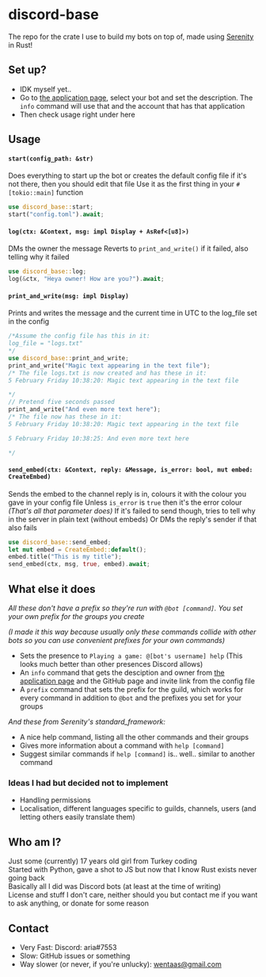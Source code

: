 # discord-base
The repo for the crate I use to build my bots on top of, made using [Serenity](https://github.com/serenity-rs/serenity) in Rust!  

## Set up?
- IDK myself yet..
- Go to [the application page](https://discord.com/developers/applications), select your bot and set the description. The `info` command will use that and the account that has that application
- Then check usage right under here

## Usage
#### `start(config_path: &str)`
Does everything to start up the bot
or creates the default config file if it's not there, then you should edit that file
Use it as the first thing in your `#[tokio::main]` function
```rust
use discord_base::start;
start("config.toml").await;
```
#### `log(ctx: &Context, msg: impl Display + AsRef<[u8]>)`
DMs the owner the message
Reverts to `print_and_write()` if it failed, also telling why it failed
```rust
use discord_base::log;
log(&ctx, "Heya owner! How are you?").await;
```
#### `print_and_write(msg: impl Display)`
Prints and writes the message and the current time in UTC to the log_file set in the config
```rust
/*Assume the config file has this in it:
log_file = "logs.txt"
*/
use discord_base::print_and_write;
print_and_write("Magic text appearing in the text file");
/* The file logs.txt is now created and has these in it:
5 February Friday 10:38:20: Magic text appearing in the text file

*/
// Pretend five seconds passed
print_and_write("And even more text here");
/* The file now has these in it:
5 February Friday 10:38:20: Magic text appearing in the text file

5 February Friday 10:38:25: And even more text here

*/
```
#### `send_embed(ctx: &Context, reply: &Message, is_error: bool, mut embed: CreateEmbed)`
Sends the embed to the channel reply is in, colours it with the colour you gave in your config file
Unless `is_error` is `true` then it's the error colour *(That's all that parameter does)*
If it's failed to send though, tries to tell why in the server in plain text (without embeds)
Or DMs the reply's sender if that also fails
```rust
use discord_base::send_embed;
let mut embed = CreateEmbed::default();
embed.title("This is my title");
send_embed(ctx, msg, true, embed).await;
```

## What else it does
*All these don't have a prefix so they're run with `@bot [command]`. You set your own prefix for the groups you create*  

*(I made it this way because usually only these commands collide with other bots so you can use convenient prefixes for your own commands)*
- Sets the presence to `Playing a game: @[bot's username] help` (This looks much better than other presences Discord allows)
- An `info` command that gets the desciption and owner from [the application page](https://discord.com/developers/applications) and the GitHub page and invite link from the config file
- A `prefix` command that sets the prefix for the guild, which works for every command in addition to `@bot` and the prefixes you set for your groups

*And these from Serenity's standard_framework:*
- A nice help command, listing all the other commands and their groups
- Gives more information about a command with `help [command]`
- Suggest similar commands if `help [command]` is.. well.. similar to another command

### Ideas I had but decided not to implement
- Handling permissions
- Localisation, different languages specific to guilds, channels, users (and letting others easily translate them)

## Who am I?
Just some (currently) 17 years old girl from Turkey coding  
Started with Python, gave a shot to JS but now that I know Rust exists never going back  
Basically all I did was Discord bots (at least at the time of writing)  
License and stuff I don't care, neither should you but contact me if you want to ask anything, or donate for some reason

## Contact
- Very Fast: Discord: aria#7553
- Slow: GitHub issues or something
- Way slower (or never, if you're unlucky): wentaas@gmail.com
